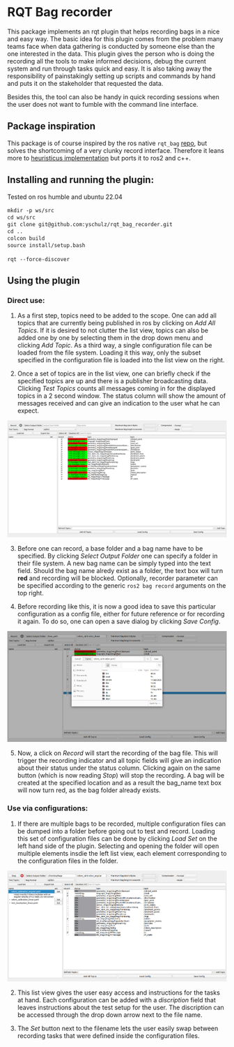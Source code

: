 # RQT Bag recorder

This package implements an rqt plugin that helps recording bags in a nice and easy way. The basic idea for this plugin comes from the problem many teams face when data gathering is conducted by someone else than the one interested in the data. This plugin gives the person who is doing the recording all the tools to make informed decisions, debug the current system and run through tasks quick and easy. It is also taking away the responsibility of painstakingly setting up scripts and commands by hand and puts it on the stakeholder that requested the data.

Besides this, the tool can also be handy in quick recording sessions when the user does not want to fumble with the command line interface.

## Package inspiration

This package is of course inspired by the ros native `rqt_bag` [repo](https://github.com/ros-visualization/rqt_bag/tree/humble), but solves the shortcoming of a very clunky record interface. Therefore it leans more to [heuristicus implementation](https://github.com/heuristicus/rqt_bag_helper/tree/main) but ports it to ros2 and c++.

## Installing and running the plugin:
Tested on ros humble and ubuntu 22.04
```
mkdir -p ws/src
cd ws/src
git clone git@github.com:yschulz/rqt_bag_recorder.git
cd ..
colcon build
source install/setup.bash

rqt --force-discover
```

## Using the plugin

### Direct use:

1. As a first step, topics need to be added to the scope. One can add all topics that are currently being published in ros by clicking on *Add All Topics*. If it is desired to not clutter the list view, topics can also be added one by one by selecting them in the drop down menu and clicking *Add Topic*. As a third way, a single configuration file can be loaded from the file system. Loading it this way, only the subset specified in the configuration file is loaded into the list view on the right.

2. Once a set of topics are in the list view, one can briefly check if the specified topics are up and there is a publisher broadcasting data. Clicking *Test Topics* counts all messages coming in for the displayed topics in a 2 second window. The status column will show the amount of messages received and can give an indication to the user what he can expect.

![Testing topic health](images/test_topics.png)

3. Before one can record, a base folder and a bag name have to be specified. By clicking *Select Output Folder* one can specify a folder in their file system. A new bag name can be simply typed into the text field. Should the bag name alredy exist as a folder, the text box will turn **red** and recording will be blocked. Optionally, recorder parameter can be specified according to the generic `ros2 bag record` arguments on the top right.

4. Before recording like this, it is now a good idea to save this particular configuration as a config file, either for future reference or for recording it again. To do so, one can open a save dialog by clicking *Save Config*.

![Save configuration](images/save_configuration.png)

5. Now, a click on *Record* will start the recording of the bag file. This will trigger the recording indicator and all topic fields will give an indication about their status under the status column. Clicking again on the same button (which is now reading *Stop*) will stop the recording. A bag will be created at the specified location and as a result the bag_name text box will now turn red, as the bag folder already exists.

### Use via configurations:

1. If there are multiple bags to be recorded, multiple configuration files can be dumped into a folder before going out to test and record. Loading this set of configuration files can be done by clicking *Load Set* on the left hand side of the plugin. Selecting and opening the folder will open multiple elements insdie the left list view, each element corresponding to the configuration files in the folder.

![Loading a configuration set](images/recording.png)

2. This list view gives the user easy access and instructions for the tasks at hand. Each configuration can be added with a *discription* field that leaves instructions about the test setup for the user. The discription can be accessed through the drop down arrow next to the file name.

3. The *Set* button next to the filename lets the user easily swap between recording tasks that were defined inside the configuration files.